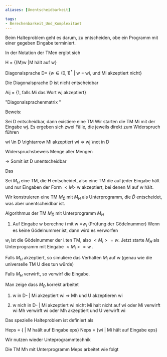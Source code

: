 ```yaml
---
aliases: [Unentscheidbarkeit]

tags:
- Berechenbarkeit_Und_Komplexitaet
---
```


Beim Halteproblem geht es darum, zu entscheiden, obe ein Programm mit einer gegeben Eingabe terminiert.

In der Notation der TMen ergibt sich

H = {(M)w |M hält auf w}


Diagonalsprache D= {$w \in (0,1)^{*}$  | w = wi, und Mi akzeptiert nicht}

Die Diagonalsprache D ist nicht entscheidbar


Aij = {1, falls Mi das Wort wj akzeptiert}

"Diagonalsprachenmatrix "




Beweis:

Sei D entscheidbar, dann existiere eine TM 
Wir starten die TM Mi mit der Eingabe wj. Es ergeben sich zwei Fälle, die jeweils direkt zum Widerspruch führen

wi \in D \rightarrow Mi akzeptiert wi => wj \not in D

Widerspruchsbeweis Menge aller Mengen

=> Somit ist D unentscheidbar



Das 



Sei $M_{H}$ eine TM, die H entscheidet, also eine TM die auf jeder Eingabe hält und nur Eingaben der Form $<M>$ w akzeptiert, bei denen M auf w hält.

Wir konstruieren eine TM $M_{\bar{D}}$  mit $M_{H}$ als Unterprogramm, die  $\bar{D}$ entscheidet, was aber unentscheidbar ist.


Algorithmus der TM  $M_{\bar{D}}$  mit Unterprogramm $M_{H}$ 

1) Auf Eingabe w berechne i mit w =$w_{i}$ (Prüfung der Gödelnummer)
Wenn es keine Gödelnummer ist, dann wird es verworfen


$w_{i}$ ist  die Gödelnummer der i.ten TM, also $<M_{i}> = w$.
Jetzt starte $M_{H}$  als Unterprogramm mit Eingabe $<M_{i}> = w$ .

Falls $M_{H}$  akzeptiert, so simuliere das Verhalten $M_{i}$ auf w (genau wie die universelle TM U dies tun würde)

Falls $M_{H}$ verwirft, so verwirf die Eingabe.


Man zeige dass  $M_{\bar{D}}$ korrekt arbeitet


1. w in D- | Mi akzeptiert wi
=> Mh und U akzeptieren <Mi> wi



2. w nich in D- | Mi akzeptiert wi nicht
Mi halt nicht auf wi oder Mi verwirft wi
Mh verwirft <Mi> wi oder Mh akzeptiert und U verwirft <Mi> wi




Das spezielle Halteproblem ist definiert als

Heps = {<M> | M haält auf Eingabe eps}
Neps = {wi | Mi hält auf Eingabe eps}

Wir nutzen wieder Unteprogrammtechnik



Die TM Mh mit Unterprogramm Meps arbeitet wie folgt